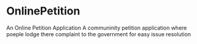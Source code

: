 # OnlinePetition
An Online Petition Application
A communinity petition application where poeple lodge there complaint to the government for easy issue resolution
